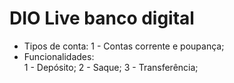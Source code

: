 # DIO Live banco digital


- Tipos de conta:
  1 - Contas corrente e poupança;
- Funcionalidades:  
  1 - Depósito;
  2 - Saque;
  3 - Transferência;
